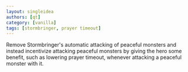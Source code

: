 ```yaml
---
layout: singleidea
authors: [qt]
category: [vanilla]
tags: [stormbringer, prayer timeout]
---
```

Remove Stormbringer's automatic attacking of peaceful monsters and instead
incentivize attacking peaceful monsters by giving the hero some benefit, such as
lowering prayer timeout, whenever attacking a peaceful monster with it.
